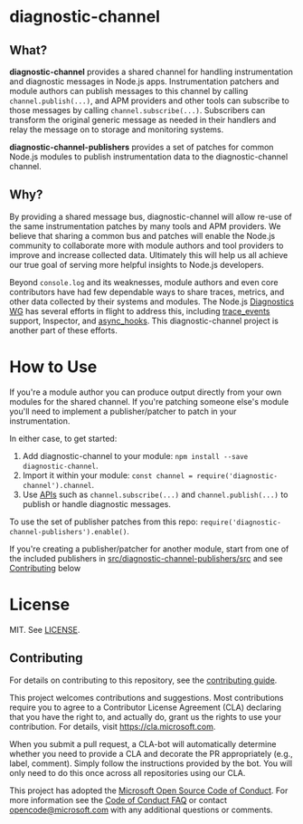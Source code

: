 # diagnostic-channel

## What?

**diagnostic-channel** provides a shared channel for handling instrumentation
and diagnostic messages in Node.js apps. Instrumentation patchers and module
authors can publish messages to this channel by calling `channel.publish(...)`,
and APM providers and other tools can subscribe to those messages by calling
`channel.subscribe(...)`. Subscribers can transform the original generic message
as needed in their handlers and relay the message on to storage and monitoring
systems.

**diagnostic-channel-publishers** provides a set of patches for common Node.js
modules to publish instrumentation data to the diagnostic-channel channel.  

## Why?

By providing a shared message bus, diagnostic-channel will allow re-use of the
same instrumentation patches by many tools and APM providers. We believe that
sharing a common bus and patches will enable the Node.js community to
collaborate more with module authors and tool providers to improve and increase
collected data. Ultimately this will help us all achieve our true goal of
serving more helpful insights to Node.js developers.

Beyond `console.log` and its weaknesses, module authors and even core
contributors have had few dependable ways to share traces, metrics, and other
data collected by their systems and modules. The Node.js [Diagnostics WG][] has
several efforts in flight to address this, including [trace_events][] support,
Inspector, and [async_hooks][]. This diagnostic-channel project is another
part of these efforts.

[Diagnostics WG]: https://github.com/nodejs/diagnostics
[trace_events]: https://github.com/nodejs/node/pull/11207#issuecomment-295331471
[async_hooks]: https://github.com/nodejs/node/pull/11883


# How to Use

If you're a module author you can produce output directly from your own
modules for the shared channel. If you're patching someone else's module you'll
need to implement a publisher/patcher to patch in your instrumentation.

In either case, to get started:

1. Add diagnostic-channel to your module: `npm install --save
   diagnostic-channel`.
2. Import it within your module: `const channel =
   require('diagnostic-channel').channel`.
3. Use [APIs][] such as `channel.subscribe(...)` and `channel.publish(...)`
   to publish or handle diagnostic messages.

[APIs]: ./src/diagnostic-channel/README.md

To use the set of publisher patches from this repo:
`require('diagnostic-channel-publishers').enable()`.

If you're creating a publisher/patcher for another module, start from one of the
included publishers in [src/diagnostic-channel-publishers/src](https://github.com/Microsoft/node-diagnostic-channel/tree/master/src/diagnostic-channel-publishers/src)
and see [Contributing](#Contributing) below

# License

MIT. See [LICENSE](./LICENSE).

## Contributing
For details on contributing to this repository, see the [contributing guide](https://github.com/microsoft/node-diagnostic-channel/master/CONTRIBUTING.md).

This project welcomes contributions and suggestions. Most contributions require you to agree to a Contributor License Agreement (CLA) declaring that you have the right to, and actually do, grant us the rights to use your contribution. For details, visit
https://cla.microsoft.com.

When you submit a pull request, a CLA-bot will automatically determine whether you need to provide a CLA and decorate the PR appropriately (e.g., label, comment). Simply follow the instructions provided by the bot. You will only need to do this once across all repositories using our CLA. 

This project has adopted the [Microsoft Open Source Code of Conduct](https://opensource.microsoft.com/codeofconduct/). For more information see the [Code of Conduct FAQ](https://opensource.microsoft.com/codeofconduct/faq/) or contact [opencode@microsoft.com](mailto:opencode@microsoft.com) with any additional questions or comments.
